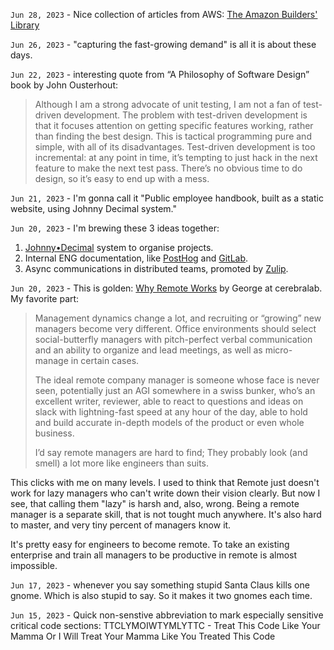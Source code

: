 `Jun 28, 2023` - Nice collection of articles from AWS: [The Amazon Builders' Library](https://aws.amazon.com/builders-library/)

`Jun 26, 2023` - "capturing the fast-growing demand" is all it is about these days.

`Jun 22, 2023` - interesting quote from “A Philosophy of Software Design” book by John Ousterhout:

> Although I am a strong advocate of unit testing, I am not a fan of test-driven development. The problem with test-driven development is that it focuses attention on getting specific features working, rather than finding the best design. This is tactical programming pure and simple, with all of its disadvantages. Test-driven development is too incremental: at any point in time, it’s tempting to just hack in the next feature to make the next test pass. There’s no obvious time to do design, so it’s easy to end up with a mess.

`Jun 21, 2023` - I'm gonna call it "Public employee handbook, built as a static website, using Johnny Decimal system."

`Jun 20, 2023` - I'm brewing these 3 ideas together:

1. [Johnny•Decimal](https://johnnydecimal.com/) system to organise projects.
2. Internal ENG documentation, like [PostHog](https://posthog.com/docs/how-posthog-works) and [GitLab](https://about.gitlab.com/company/culture/all-remote/all-remote-vs-hybrid-remote-comparison/).
3. Async communications in distributed teams, promoted by [Zulip](https://zulip.com/).


`Jun 20, 2023` - This is golden: [Why Remote Works](https://cerebralab.com/Why_Remote_Works) by George at cerebralab.
My favorite part:

> Management dynamics change a lot, and recruiting or “growing” new managers become very different.
> Office environments should select social-butterfly managers with pitch-perfect verbal communication and an ability to organize and lead meetings, as well as micro-manage in certain cases.
>
> The ideal remote company manager is someone whose face is never seen, potentially just an AGI somewhere in a swiss bunker, who’s an excellent writer, reviewer, able to react to questions and ideas on slack with lightning-fast speed at any hour of the day, able to hold and build accurate in-depth models of the product or even whole business.
>
> I’d say remote managers are hard to find; They probably look (and smell) a lot more like engineers than suits.

This clicks with me on many levels. I used to think that Remote just doesn't work for lazy managers who can't write down their vision clearly.
But now I see, that calling them "lazy" is harsh and, also, wrong.
Being a remote manager is a separate skill, that is not tought much anywhere.
It's also hard to master, and very tiny percent of managers know it.

It's pretty easy for engineers to become remote.
To take an existing enterprise and train all managers to be productive in remote is almost impossible.

`Jun 17, 2023` - whenever you say something stupid Santa Claus kills one gnome. Which is also stupid to say. So it makes it two gnomes each time. 

`Jun 15, 2023` - Quick non-senstive abbreviation to mark especially sensitive critical code sections: TTCLYMOIWTYMLYTTC - Treat This Code Like Your Mamma Or I Will Treat Your Mamma Like You Treated This Code
